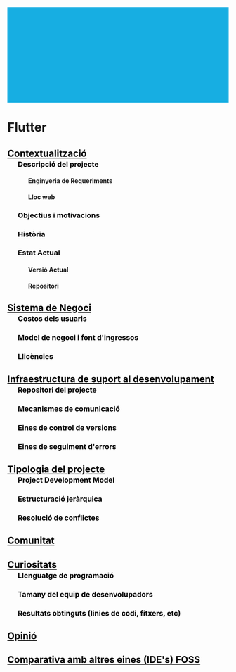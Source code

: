 <div style="
	background-image: url(https://cdn-images-1.medium.com/max/2000/1*xC_TLYcq5MO4VGAPgPDqHg.png); 
	height: 15.5em;
	background-attachment: fixed;
	background-position: center;
  background-repeat: no-repeat;
	background-size: contain;
	background-color: #17aee2">
</div>



# Flutter
<div> <!-- Titol -->
	<a href="https://wiki-js-epl.herokuapp.com/flutter/contextualitzacio" ><h2 style="pointer-events: auto; cursor: pointer; text-decoration : none; color : #000000;">Contextualització</h2></a>
	<div>
		<ul style="margin-top: -1.5em !important"> <!-- sub Titols -->
			<a href="https://wiki-js-epl.herokuapp.com/flutter/contextualitzacio/descripcio-projecte" 
					 style="pointer-events: auto; cursor: pointer; text-decoration : none; color : #000000;">
				 <h3>Descripció del projecte</h3>
			</a>	
			<ul> <!-- subsub Titols -->
				<h4 id="actual-version"><a class="toc-anchor nc-icon-outline location_bookmark-add internal-link" href="#actual-version" aria-hidden="true"></a> Enginyeria de Requeriments</h4>
				<h4 id="actual-version"><a class="toc-anchor nc-icon-outline location_bookmark-add internal-link" href="#lloc-web" aria-hidden="true"></a> Lloc web</h4>
			</ul>
			<a href="https://wiki-js-epl.herokuapp.com/flutter/contextualitzacio/objectius-motivacions" 
		 style="pointer-events: auto; cursor: pointer; text-decoration : none; color : #000000;">
			 <h3>Objectius i motivacions</h3>
			</a>
			<a href="https://wiki-js-epl.herokuapp.com/flutter/contextualitzacio/historia" 
		 style="pointer-events: auto; cursor: pointer; text-decoration : none; color : #000000;">
			 <h3> Història</h3>
			</a>
			<a href="https://wiki-js-epl.herokuapp.com/flutter/contextualitzacio/estat-actual" 
		 style="pointer-events: auto; cursor: pointer; text-decoration : none; color : #000000;">
			 <h3> Estat Actual</h3>
			</a>
			<div>
				<ul>
					<h4 id="actual-version"><a class="toc-anchor nc-icon-outline location_bookmark-add internal-link" href="#actual-version" aria-hidden="true"></a> Versió Actual</h4>
					<h4 id="actual-version"><a class="toc-anchor nc-icon-outline location_bookmark-add internal-link" href="#lloc-web" aria-hidden="true"></a> Repositori</h4>
				</ul>
			</div>
		</ul>
	</div>
</div>

<div> <!-- Titol -->
	<a href="https://wiki-js-epl.herokuapp.com/flutter/sistema-negoci" ><h2 style="pointer-events: auto; cursor: pointer; text-decoration : none; color : #000000;"> Sistema de Negoci</h2></a>
	<div>
		<ul style="margin-top: -1.5em !important"> <!-- sub Titols -->
			<a href="https://wiki-js-epl.herokuapp.com/flutter/sistema-negoci/costos-usuaris" 
		 style="pointer-events: auto; cursor: pointer; text-decoration : none; color : #000000;">
			 <h3> Costos dels usuaris</h3>
			</a>
			<a href="https://wiki-js-epl.herokuapp.com/flutter/sistema-negoci/negoci-ingressos" 
		 style="pointer-events: auto; cursor: pointer; text-decoration : none; color : #000000;">
			 <h3> Model de negoci i font d'ingressos</h3>
			</a>
			</a>
			<a href="https://wiki-js-epl.herokuapp.com/flutter/sistema-negoci/llicencia" 
		 style="pointer-events: auto; cursor: pointer; text-decoration : none; color : #000000;">
			 <h3> Llicències</h3>
			</a>
		</ul>
	</div>
</div>

<div> <!-- Titol -->
	<a href="https://wiki-js-epl.herokuapp.com/flutter/infraestructura-desenvolupament" ><h2 style="pointer-events: auto; cursor: pointer; text-decoration : none; color : #000000;"> Infraestructura de suport al desenvolupament</h2></a>
	<div>
		<ul style="margin-top: -1.5em !important"> <!-- sub Titols -->
			<a href="https://wiki-js-epl.herokuapp.com/flutter/infraestructura-desenvolupament/repositori-projecte" 
					 style="pointer-events: auto; cursor: pointer; text-decoration : none; color : #000000;">
				 <h3> Repositori del projecte</h3>
			</a>
			<a href="https://wiki-js-epl.herokuapp.com/flutter/infraestructura-desenvolupament/mecanismes-comunicacio" 
		 style="pointer-events: auto; cursor: pointer; text-decoration : none; color : #000000;">
			 <h3> Mecanismes de comunicació</h3>
			</a>
			<a href="https://wiki-js-epl.herokuapp.com/flutter/infraestructura-desenvolupament/eines-control-versions" 
		 style="pointer-events: auto; cursor: pointer; text-decoration : none; color : #000000;">
			 <h3> Eines de control de versions</h3>
			</a>
			</a>
			<a href="https://wiki-js-epl.herokuapp.com/flutter/infraestructura-desenvolupament/eines-seguiment-errors" 
		 style="pointer-events: auto; cursor: pointer; text-decoration : none; color : #000000;">
			 <h3> Eines de seguiment d'errors</h3>
			</a>
		</ul>
	</div>
</div>


<div> <!-- Titol -->
	<a href="https://wiki-js-epl.herokuapp.com/flutter/tipologia-producte" ><h2 style="pointer-events: auto; cursor: pointer; text-decoration : none; color : #000000;"> Tipologia del projecte</h2></a>
	<div>
		<ul style="margin-top: -1.5em !important"> <!-- sub Titols -->
			<a href="https://wiki-js-epl.herokuapp.com/flutter/tipologia-producte/project-development-model" 
					 style="pointer-events: auto; cursor: pointer; text-decoration : none; color : #000000;">
				 <h3> Project Development Model</h3>
			</a>
			<a href="https://wiki-js-epl.herokuapp.com/flutter/tipologia-producte/estructura-jerarquica" 
		 style="pointer-events: auto; cursor: pointer; text-decoration : none; color : #000000;">
			 <h3> Estructuració jeràrquica</h3>
			</a>
			<a href="https://wiki-js-epl.herokuapp.com/flutter/tipologia-producte/resolucio-conflictes" 
		 style="pointer-events: auto; cursor: pointer; text-decoration : none; color : #000000;">
			 <h3> Resolució de conflictes</h3>
			</a>
		</ul>
	</div>
</div>


<div> <!-- Titol -->
	<a href="https://wiki-js-epl.herokuapp.com/flutter/comunitat" ><h2 style="pointer-events: auto; cursor: pointer; text-decoration : none; color : #000000;"> Comunitat</h2></a>
</div>


<div> <!-- Titol -->
	<a href="https://wiki-js-epl.herokuapp.com/flutter/curiositats" ><h2 style="pointer-events: auto; cursor: pointer; text-decoration : none; color : #000000;"> Curiositats</h2></a>
	<div>
		<ul style="margin-top: -1.5em !important"> <!-- sub Titols -->
			<a href="https://wiki-js-epl.herokuapp.com/flutter/curiositats/llenguatge-programacio" 
					 style="pointer-events: auto; cursor: pointer; text-decoration : none; color : #000000;">
				 <h3> Llenguatge de programació</h3>
			</a>
			<a href="https://wiki-js-epl.herokuapp.com/flutter/curiositats/equip-desenvolupadors" 
		 style="pointer-events: auto; cursor: pointer; text-decoration : none; color : #000000;">
			 <h3> Tamany del equip de desenvolupadors</h3>
			 </a>
			<a href="https://wiki-js-epl.herokuapp.com/flutter/curiositats/resultats" 
		 style="pointer-events: auto; cursor: pointer; text-decoration : none; color : #000000;">
			 <h3> Resultats obtinguts  (linies de codi, fitxers, etc)</h3>
			</a>
		</ul>
	</div>
</div>

<div> <!-- Titol -->
	<a href="https://wiki-js-epl.herokuapp.com/flutter/opinio" ><h2 style="pointer-events: auto; cursor: pointer; text-decoration : none; color : #000000;"> Opinió</h2></a>
</div>
<div> <!-- Titol -->
	<a href="https://wiki-js-epl.herokuapp.com/flutter/comparativa" ><h2 style="pointer-events: auto; cursor: pointer; text-decoration : none; color : #000000;"> Comparativa amb altres eines (IDE's) FOSS</h2></a>
</div>


